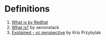 # Definitions

1. [What is by Redhat](https://www.redhat.com/en/topics/devops/what-is-devsecops)
2. [What is?](https://medium.com/@xenonstack/what-is-devsecops-and-benefits-of-adopting-devsecops-1c47e7616722) by xenonstack
3. [Explained - vc perspective](https://medium.com/inside-inovo/devsecops-explained-venture-capital-perspective-cb5593c85b4e) by Kris Przybylak
